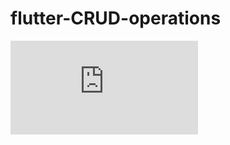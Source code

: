 # flutter-CRUD-operations
![alt text](https://github.com/sachin0880/flutter-CRUD-operations/blob/master/assets/images/task%20.pdf)
